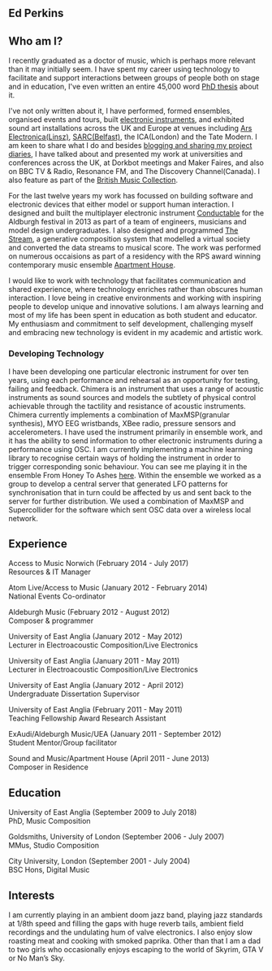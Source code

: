## Ed Perkins



## Who am I?

I recently graduated as a doctor of music, which is perhaps more relevant than it may initially seem. I have spent my career using technology to facilitate and support interactions between groups of people both on stage and in education, I've even written an entire 45,000 word [PhD thesis](http://edperkins.co.uk/LEEP.pdf) about it. 

I've not only written about it, I have performed, formed ensembles, organised events and tours, built [electronic instruments](https://youtu.be/k81meVMH7uk), and exhibited sound art installations across the UK and Europe at venues including [Ars Electronica(Linsz)](https://youtu.be/9vhrE7nrzNY), [SARC(Belfast)](https://youtu.be/k81meVMH7uk), the ICA(London) and the Tate Modern. I am keen to share what I do and besides [blogging and sharing my project diaries](http://edperkins.tumblr.com/), I have talked about and presented my work at universities and conferences across the UK, at Dorkbot meetings and Maker Faires, and also on BBC TV & Radio, Resonance FM, and The Discovery Channel(Canada). I also feature as part of the [British Music Collection](https://britishmusiccollection.org.uk/composer/ed-perkins).


For the last twelve years my work has focussed on building software and electronic devices that either model or support human interaction. I designed and built the multiplayer electronic instrument [Conductable](https://youtu.be/s4AuEc8rVq0) for the Aldburgh festival in 2013 as part of a team of engineers, musicians and model design undergraduates. I also designed and programmed [The Stream](https://youtu.be/4APoBti_s44), a generative composition system that modelled a virtual society and converted the data streams to musical score. The work was performed on numerous occaisions as part of a residency with the RPS award winning contemporary music ensemble [Apartment House](http://www.apartmenthouse.co.uk/).

I would like to work with technology that facilitates communication and shared experience, where technology enriches rather than obscures human interaction. I love being in creative environments and working with inspiring people to develop unique and innovative solutions. I am always learning and most of my life has been spent in education as both student and educator. My enthusiasm and commitment to self development, challenging myself and embracing new technology is evident in my academic and artistic work.

### Developing Technology
I have been developing one particular electronic instrument for over ten years, using each performance and rehearsal as an opportunity for testing, failing and feedback. Chimera is an instrument that uses a range of acoustic instruments as sound sources and models the subtlety of physical control achievable through the tactility and resistance of acoustic instruments. Chimera currently implements a combination of MaxMSP(granular synthesis), MYO EEG wristbands, XBee radio, pressure sensors and accelerometers. I have used the instrument primarily in ensemble work, and it has the ability to send information to other electronic instruments during a performance using OSC. I am currently implementing a machine learning library to recognise certain ways of holding the instrument in order to trigger corresponding sonic behaviour. You can see me playing it in the ensemble From Honey To Ashes [here](https://youtu.be/k81meVMH7uk). Within the ensemble we worked as a group to develop a central server that generated LFO patterns for synchronisation that in turn could be affected by us and sent back to the server for further distribution. We used a combination of MaxMSP and Supercollider for the software which sent OSC data over a wireless local network.


## Experience
Access to Music Norwich (February 2014 - July 2017)   
Resources & IT Manager

Atom Live/Access to Music (January 2012 - February 2014)  
National Events Co-ordinator

Aldeburgh Music (February 2012 - August 2012)   
Composer & programmer

University of East Anglia (January 2012 - May 2012)   
Lecturer in Electroacoustic Composition/Live Electronics

University of East Anglia (January 2011 - May 2011)   
Lecturer in Electroacoustic Composition/Live Electronics

University of East Anglia (January 2012 - April 2012)   
Undergraduate Dissertation Supervisor

University of East Anglia (February 2011 - May 2011)   
Teaching Fellowship Award Research Assistant

ExAudi/Aldeburgh Music/UEA (January 2011 - September 2012)   
Student Mentor/Group facilitator

Sound and Music/Apartment House (April 2011 - June 2013)   
Composer in Residence





## Education


University of East Anglia (September 2009 to July 2018)   
PhD, Music Composition

Goldsmiths, University of London (September 2006 - July 2007)   
MMus, Studio Composition

City University, London (September 2001 - July 2004)   
BSC Hons, Digital Music


## Interests

I am currently playing in an ambient doom jazz band, playing jazz standards at 1/8th speed and filling the gaps with huge reverb tails, ambient field recordings and the undulating hum of valve electronics.  I also enjoy slow roasting meat and cooking with smoked paprika. Other than that I am a dad to two girls who occasionally enjoys escaping to the world of Skyrim, GTA V or No Man’s Sky.
